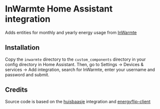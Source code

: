 # InWarmte Home Assistant integration
Adds entities for monthly and yearly energy usage from [InWarmte](https://klantenportaal.inwarmte.nl/)

## Installation
Copy the `inwarmte` directory to the `custom_components` directory in your config directory in Home Assistant. Then, go to Settings -> Devices & services -> Add integration, search for InWarmte, enter your username and password and submit. 

## Credits
Source code is based on the [huisbaasje](https://github.com/home-assistant/core/tree/dev/homeassistant/components/huisbaasje) integration and [energyflip-client](https://github.com/dennisschroer/energyflip-client)

